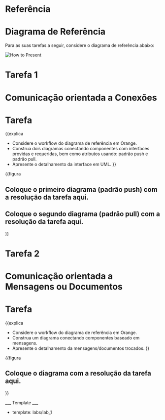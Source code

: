 # Referência #

<h1>Diagrama de Referência</h1>

Para as suas tarefas a seguir, considere o diagrama de referência abaixo:

![How to Present](template_fix/labs/lab2/orange-diagram.png)

# Tarefa 1 #

<h1>Comunicação orientada a Conexões</h1>
<h1>Tarefa</h1>

{{explica
* Considere o workflow do diagrama de referência em Orange.
* Construa dois diagramas conectando componentes com interfaces providas e requeridas, bem como atributos usando: padrão push e padrão pull.
* Apresente o detalhamento da interface em UML.
}}

{{figura
<h2>Coloque o primeiro diagrama (padrão push) com a resolução da tarefa aqui.</h2>
<h2>Coloque o segundo diagrama (padrão pull) com a resolução da tarefa aqui.</h2>
}}

# Tarefa 2 #

<h1>Comunicação orientada a Mensagens ou Documentos</h1>
<h1>Tarefa</h1>

{{explica
* Considere o workflow do diagrama de referência em Orange.
* Construa um diagrama conectando componentes baseado em mensagens.
* Apresente o detalhamento da mensagens/documentos trocados.
}}

{{figura
<h2>Coloque o diagrama com a resolução da tarefa aqui.</h2>
}}

___ Template ___

* template: labs/lab_1
